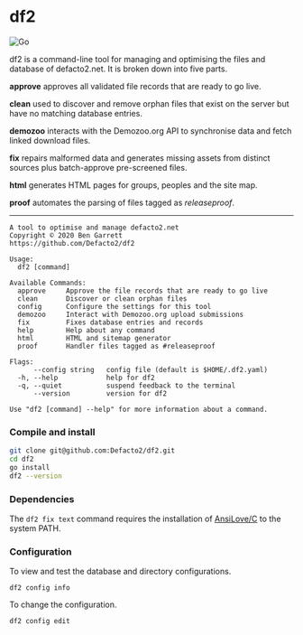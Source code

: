 # df2

![Go](https://github.com/Defacto2/df2/workflows/Go/badge.svg)

df2 is a command-line tool for managing and optimising the files and database of defacto2.net. It is broken down into five parts.

**approve** approves all validated file records that are ready to go live.

**clean** used to discover and remove orphan files that exist on the server but have no matching database entries.

**demozoo** interacts with the Demozoo.org API to synchronise data and fetch linked download files.

**fix** repairs malformed data and generates missing assets from distinct sources plus batch-approve pre-screened files.

**html** generates HTML pages for groups, peoples and the site map.

**proof** automates the parsing of files tagged as _releaseproof_.

---

```
A tool to optimise and manage defacto2.net
Copyright © 2020 Ben Garrett
https://github.com/Defacto2/df2

Usage:
  df2 [command]

Available Commands:
  approve     Approve the file records that are ready to go live
  clean       Discover or clean orphan files
  config      Configure the settings for this tool
  demozoo     Interact with Demozoo.org upload submissions
  fix         Fixes database entries and records
  help        Help about any command
  html        HTML and sitemap generator
  proof       Handler files tagged as #releaseproof

Flags:
      --config string   config file (default is $HOME/.df2.yaml)
  -h, --help            help for df2
  -q, --quiet           suspend feedback to the terminal
      --version         version for df2

Use "df2 [command] --help" for more information about a command.
```

### Compile and install

```bash
git clone git@github.com:Defacto2/df2.git
cd df2
go install
df2 --version
```

### Dependencies

The `df2 fix text` command requires the installation of [AnsiLove/C](https://github.com/ansilove/ansilove) to the system PATH.

### Configuration

To view and test the database and directory configurations.

```
df2 config info
```

To change the configuration.

```
df2 config edit
```
